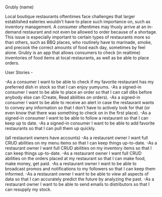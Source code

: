 Grubly (name)

Local boutique restaurants oftentimes face challenges that larger established eateries wouldn't have to place such importance on, such as inventory management. A consumer oftentimes may thusly arrive at an in-demand restaurant and not even be allowed to order because of a shortage. This issue is especially important to certain types of restaurants more so than others, such as BBQ places, who routinely have to marinade, smoke, and precook the correct amounts of food each day, sometimes by feel alone. Grubly is an app that allows consumers to check (in realtime) inventories of food items at local restaurants, as well as be able to place orders.

User Stories -

-As a consumer I want to be able to check if my favorite restaurant has my preferred dish in stock so that I can enjoy yumyums.
-As a signed-in consumer I want to be able to place an order so that I can call dibs before anybody else can (Create, Read abilities on orders).
-As a signed-in consumer I want to be able to receive an alert in case the restaurant wants to convey any information so that I don't have to actively look for that (or even know that there was something to check on in the first place).
  -As a signed-in consumer I want to be able to follow a restaurant so that I can keep up to date.
-As a signed-in consumer I want to be able to add favorite restaurants so that I can pull them up quickly.

(all restaurant owners have accounts)
-As a restaurant owner I want full CRUD abilities on my menu items so that I can keep things up-to-date.
-As a restaurant owner I want full CRUD abilities on my inventory items so that I can keep things up-to-date.
-As a restaurant owner I want full CRUD abilities on the orders placed at my restaurant so that I can make food, make money, get paid.
-As a restaurant owner I want to be able to broadcast promos and notifications to my followers so that I can keep them informed.
-As a restaurant owner I want to be able to view all aspects of data so that I can accurately predict the future by analyzing the past.
-As a restaurant owner I want to be able to send emails to distributors so that I can resupply my stock.
